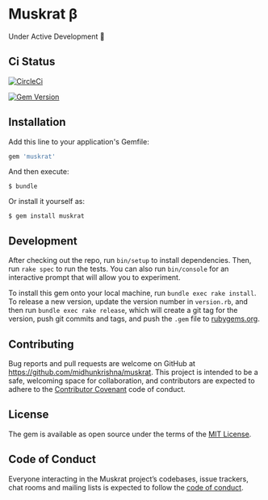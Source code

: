 # Muskrat β

Under Active Development :rocket:

## Ci Status

[![CircleCi](https://circleci.com/gh/midhunkrishna/muskrat.svg?style=svg)](https://circleci.com/gh/midhunkrishna/muskrat)

[![Gem Version](https://badge.fury.io/rb/Muskrat.svg)](https://badge.fury.io/rb/Muskrat)

## Installation

Add this line to your application's Gemfile:

```ruby
gem 'muskrat'
```

And then execute:

    $ bundle

Or install it yourself as:

    $ gem install muskrat

## Development

After checking out the repo, run `bin/setup` to install dependencies. Then, run `rake spec` to run the tests. You can also run `bin/console` for an interactive prompt that will allow you to experiment.

To install this gem onto your local machine, run `bundle exec rake install`. To release a new version, update the version number in `version.rb`, and then run `bundle exec rake release`, which will create a git tag for the version, push git commits and tags, and push the `.gem` file to [rubygems.org](https://rubygems.org).

## Contributing

Bug reports and pull requests are welcome on GitHub at https://github.com/midhunkrishna/muskrat. This project is intended to be a safe, welcoming space for collaboration, and contributors are expected to adhere to the [Contributor Covenant](http://contributor-covenant.org) code of conduct.

## License

The gem is available as open source under the terms of the [MIT License](https://opensource.org/licenses/MIT).

## Code of Conduct

Everyone interacting in the Muskrat project’s codebases, issue trackers, chat rooms and mailing lists is expected to follow the [code of conduct](https://github.com/midhunkrishna/muskrat/blob/master/CODE_OF_CONDUCT.md).
